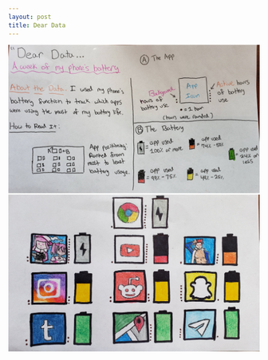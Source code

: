 ```yaml
---
layout: post
title: Dear Data
---
```


![alt text](https://github.com/scarlett256/scarlett256.github.io/blob/master/images/20191031_154805.jpg "Postcard Front")
![alt text](https://github.com/scarlett256/scarlett256.github.io/blob/master/images/20191031_154831.jpg "Postcard Back")
